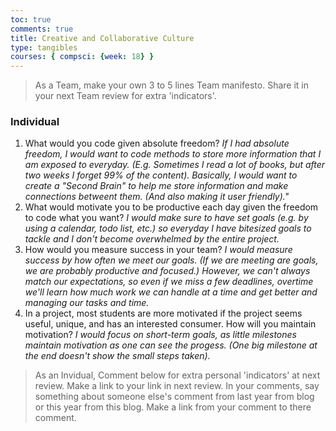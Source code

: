 ```yaml
---
toc: true
comments: true
title: Creative and Collaborative Culture
type: tangibles
courses: { compsci: {week: 18} }
---
```


>As a Team, make your own 3 to 5 lines Team manifesto. Share it in your next Team review for extra 'indicators'.

### Individual

1. What would you code given absolute freedom? *If I had absolute freedom, I would want to code methods to store more information that I am exposed to everyday. (E.g. Sometimes I read a lot of books, but after two weeks I forget 99% of the content). Basically, I would want to create a "Second Brain" to help me store information and make connections betweent them. (And also making it user friendly)."*
2. What would motivate you to be productive each day given the freedom to code what you want? *I would make sure to have set goals (e.g. by using a calendar, todo list, etc.) so everyday I have bitesized goals to tackle and I don't become overwhelmed by the entire project.*
3. How would you measure success in your team? *I would measure success by how often we meet our goals. (If we are meeting are goals, we are probably productive and focused.) However, we can't always match our expectations, so even if we miss a few deadlines, overtime we'll learn how much work we can handle at a time and get better and managing our tasks and time.* 
4. In a project, most students are more motivated if the project seems useful, unique, and has an interested consumer. How will you maintain motivation? *I would focus on short-term goals, as little milestones maintain motivation as one can see the progess. (One big milestone at the end doesn't show the small steps taken).*

>As an Invidual, Comment below for extra personal 'indicators' at next review. Make a link to your link in next review. In your comments, say something about someone else's comment from last year from blog or this year from this blog. Make a link from your comment to there comment.
